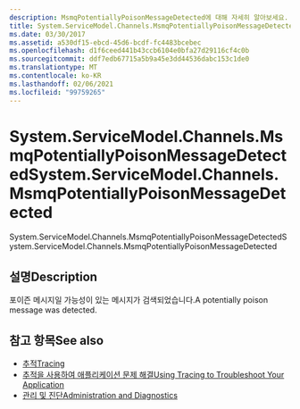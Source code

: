 ```yaml
---
description: MsmqPotentiallyPoisonMessageDetected에 대해 자세히 알아보세요.
title: System.ServiceModel.Channels.MsmqPotentiallyPoisonMessageDetected
ms.date: 03/30/2017
ms.assetid: a530df15-ebcd-45d6-bcdf-fc4483bcebec
ms.openlocfilehash: d1f6ceed441b43ccb6104e0bfa27d29116cf4c0b
ms.sourcegitcommit: ddf7edb67715a5b9a45e3dd44536dabc153c1de0
ms.translationtype: MT
ms.contentlocale: ko-KR
ms.lasthandoff: 02/06/2021
ms.locfileid: "99759265"
---
```

# <a name="systemservicemodelchannelsmsmqpotentiallypoisonmessagedetected"></a><span data-ttu-id="7db95-103">System.ServiceModel.Channels.MsmqPotentiallyPoisonMessageDetected</span><span class="sxs-lookup"><span data-stu-id="7db95-103">System.ServiceModel.Channels.MsmqPotentiallyPoisonMessageDetected</span></span>

<span data-ttu-id="7db95-104">System.ServiceModel.Channels.MsmqPotentiallyPoisonMessageDetected</span><span class="sxs-lookup"><span data-stu-id="7db95-104">System.ServiceModel.Channels.MsmqPotentiallyPoisonMessageDetected</span></span>  
  
## <a name="description"></a><span data-ttu-id="7db95-105">설명</span><span class="sxs-lookup"><span data-stu-id="7db95-105">Description</span></span>  

 <span data-ttu-id="7db95-106">포이즌 메시지일 가능성이 있는 메시지가 검색되었습니다.</span><span class="sxs-lookup"><span data-stu-id="7db95-106">A potentially poison message was detected.</span></span>  
  
## <a name="see-also"></a><span data-ttu-id="7db95-107">참고 항목</span><span class="sxs-lookup"><span data-stu-id="7db95-107">See also</span></span>

- [<span data-ttu-id="7db95-108">추적</span><span class="sxs-lookup"><span data-stu-id="7db95-108">Tracing</span></span>](index.md)
- [<span data-ttu-id="7db95-109">추적을 사용하여 애플리케이션 문제 해결</span><span class="sxs-lookup"><span data-stu-id="7db95-109">Using Tracing to Troubleshoot Your Application</span></span>](using-tracing-to-troubleshoot-your-application.md)
- [<span data-ttu-id="7db95-110">관리 및 진단</span><span class="sxs-lookup"><span data-stu-id="7db95-110">Administration and Diagnostics</span></span>](../index.md)
